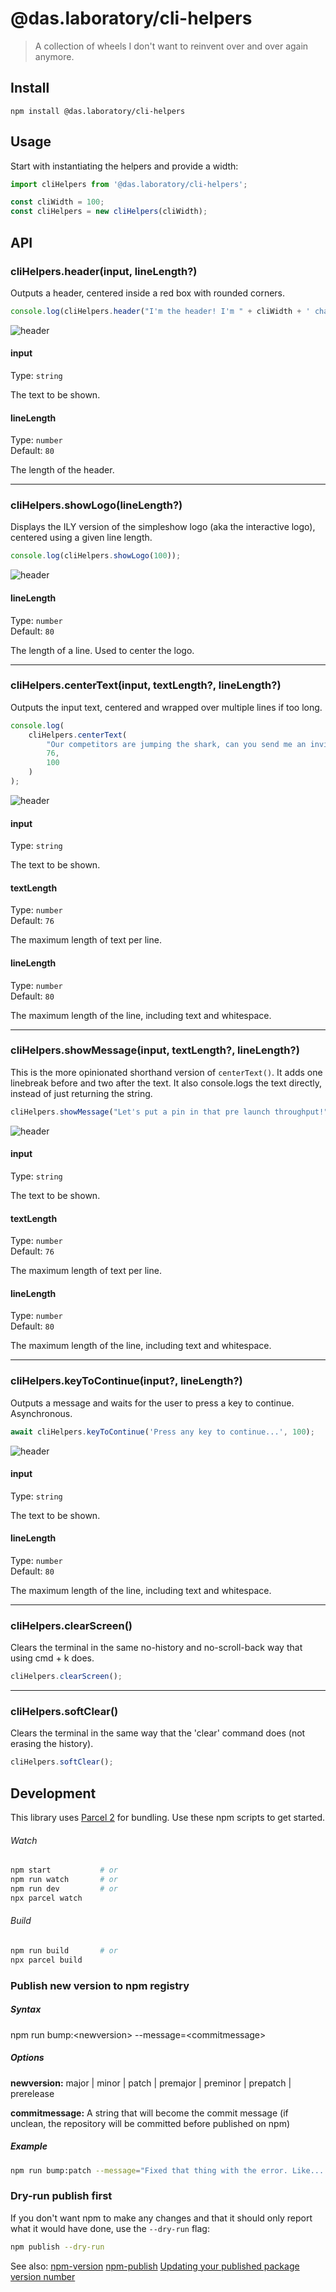 # @das.laboratory/cli-helpers

> A collection of wheels I don&#39;t want to reinvent over and over again anymore.

## Install

```
npm install @das.laboratory/cli-helpers
```

## Usage

Start with instantiating the helpers and provide a width:

```js
import cliHelpers from '@das.laboratory/cli-helpers';

const cliWidth = 100;
const cliHelpers = new cliHelpers(cliWidth);
```

## API

### cliHelpers.header(input, lineLength?)

Outputs a header, centered inside a red box with rounded corners.

```js
console.log(cliHelpers.header("I'm the header! I'm " + cliWidth + ' chars wide (80 by default)!'));
```

![header](/_assets/header.png)

#### input

Type: `string`

The text to be shown.

#### lineLength

Type: `number`\
Default: `80`

The length of the header.

---

### cliHelpers.showLogo(lineLength?)

Displays the ILY version of the simpleshow logo (aka the interactive logo), centered using a given line length.

```js
console.log(cliHelpers.showLogo(100));
```

![header](/_assets/showLogo.png)

#### lineLength

Type: `number`\
Default: `80`

The length of a line. Used to center the logo.

---

### cliHelpers.centerText(input, textLength?, lineLength?)

Outputs the input text, centered and wrapped over multiple lines if too long.

```js
console.log(
	cliHelpers.centerText(
		"Our competitors are jumping the shark, can you send me an invite?. Land the plane if you want to motivate these clowns. Try less carrot and more stick by moving the needle for high-performance keywords or game plans. Closing these latest prospects is like putting socks on an octopus. Identify pain points, and let's not solutionize this right now. Just parking-lot this for on-brand but wholly fresh ideas and overcome key issues to meet critical milestones. Circle back so ladder up / ladder back to the strategy.",
		76,
		100
	)
);
```

![header](/_assets/centerText.png)

#### input

Type: `string`

The text to be shown.

#### textLength

Type: `number`\
Default: `76`

The maximum length of text per line.

#### lineLength

Type: `number`\
Default: `80`

The maximum length of the line, including text and whitespace.

---

### cliHelpers.showMessage(input, textLength?, lineLength?)

This is the more opinionated shorthand version of `centerText()`. It adds one linebreak before and two after the text. It also console.logs the text directly, instead of just returning the string.

```js
cliHelpers.showMessage("Let's put a pin in that pre launch throughput!", 76, 100);
```

![header](/_assets/showMessage.png)

#### input

Type: `string`

The text to be shown.

#### textLength

Type: `number`\
Default: `76`

The maximum length of text per line.

#### lineLength

Type: `number`\
Default: `80`

The maximum length of the line, including text and whitespace.

---

### cliHelpers.keyToContinue(input?, lineLength?)

Outputs a message and waits for the user to press a key to continue. Asynchronous.

```js
await cliHelpers.keyToContinue('Press any key to continue...', 100);
```

![header](/_assets/keyToContinue.png)

#### input

Type: `string`

The text to be shown.

#### lineLength

Type: `number`\
Default: `80`

The maximum length of the line, including text and whitespace.

---

### cliHelpers.clearScreen()

Clears the terminal in the same no-history and no-scroll-back way that using cmd + k does.

```js
cliHelpers.clearScreen();
```

---

### cliHelpers.softClear()

Clears the terminal in the same way that the 'clear' command does (not erasing the history).

```js
cliHelpers.softClear();
```

## Development

This library uses [Parcel 2](https://github.com/parcel-bundler/parcel) for bundling. Use these npm scripts to get started.

###### Watch

```bash
npm start			# or
npm run watch		# or
npm run dev			# or
npx parcel watch
```

###### Build

```bash
npm run build		# or
npx parcel build
```

### Publish new version to npm registry

##### Syntax

npm run bump:\<newversion> --message=\<commitmessage>

##### Options

**newversion:**
major | minor | patch | premajor | preminor | prepatch | prerelease

**commitmessage:**
A string that will become the commit message (if unclean, the repository will be committed before published on npm)

##### Example

```bash
npm run bump:patch --message="Fixed that thing with the error. Like... you know. That error."
```

### Dry-run publish first

If you don't want npm to make any changes and that it should only report what it would have done, use the `--dry-run` flag:

```bash
npm publish --dry-run
```

See also:
[npm-version](https://docs.npmjs.com/cli/version)
[npm-publish](https://docs.npmjs.com/cli/publish)
[Updating your published package version number](https://docs.npmjs.com/updating-your-published-package-version-number)
